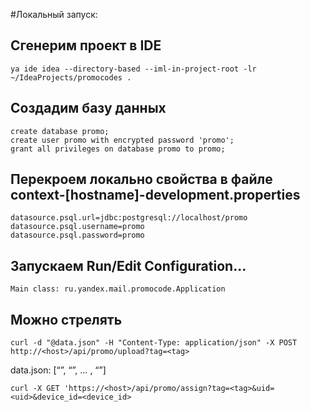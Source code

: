 #Локальный запуск:
## Сгенерим проект в IDE
    ya ide idea --directory-based --iml-in-project-root -lr ~/IdeaProjects/promocodes .
## Создадим базу данных
    create database promo;
    create user promo with encrypted password 'promo';
    grant all privileges on database promo to promo;
## Перекроем локально свойства в файле context-[hostname]-development.properties
    datasource.psql.url=jdbc:postgresql://localhost/promo
    datasource.psql.username=promo
    datasource.psql.password=promo

## Запускаем Run/Edit Configuration... 
    Main class: ru.yandex.mail.promocode.Application   

## Можно стрелять
    curl -d "@data.json" -H "Content-Type: application/json" -X POST http://<host>/api/promo/upload?tag=<tag>
data.json:
    [“<code1>”, “<code2>”, … , “<codeN>”]

    curl -X GET 'https://<host>/api/promo/assign?tag=<tag>&uid=<uid>&device_id=<device_id>